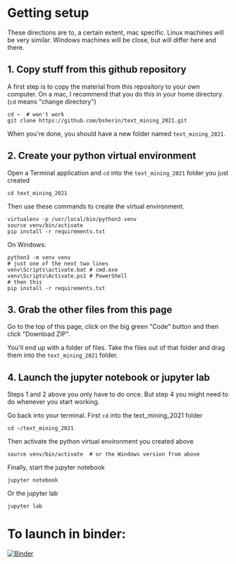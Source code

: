 # Getting setup

These directions are to, a certain extent, mac specific. Linux machines will be very similar. Windows machines will be close, but will differ here and there.

## 1. Copy stuff from this github repository

A first step is to copy the material from this repository to your own computer.
On a mac, I recommend that you do this in your home directory. (`cd` means "change directory")

```
cd ~  # won't work
git clone https://github.com/bsherin/text_mining_2021.git
```

When you're done, you should have a new folder named `text_mining_2021`.

## 2. Create your python virtual environment

Open a Terminal application and `cd` into the `text_mining_2021` folder you just created

```
cd text_mining_2021
```
Then use these commands to create the virtual environment.

```
virtualenv -p /usr/local/bin/python3 venv
source venv/bin/activate
pip install -r requirements.txt
```

On Windows:
```
python3 -m venv venv
# just one of the next two lines
venv\Scripts\activate.bat # cmd.exe
venv\Scripts\Activate.ps1 # PowerShell
# then this
pip install -r requirements.txt
```

## 3. Grab the other files from this page

Go to the top of this page, click on the big green "Code" button and
then click "Download ZIP".

You'll end up with a folder of files. Take the files out of that folder
and drag them into the `text_mining_2021` folder.

## 4. Launch the jupyter notebook or jupyter lab

Steps 1 and 2 above you only have to do once. But step 4 you might need to do
whenever you start working.

Go back into your terminal. First `cd` into the text_mining_2021 folder

```
cd ~/text_mining_2021
```

Then activate the python virtual environment you created above

```
source venv/bin/activate  # or the Windows version from above
```

Finally, start the jupyter notebook

```
jupyter notebook
```

Or the jupyter lab

```
jupyter lab
```

# To launch in binder:

[![Binder](https://mybinder.org/badge_logo.svg)](https://mybinder.org/v2/gh/bsherin/text_mining_2021/main?urlpath=git-pull%3Frepo%3Dhttps%253A%252F%252Fgithub.com%252Fbsherin%252Ftext_mining_content%26urlpath%3Dlab%252Ftree%252Ftext_mining_content%252F%26branch%3Dmain)

